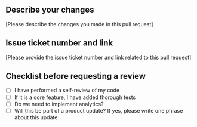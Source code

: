 ## Describe your changes

[Please describe the changes you made in this pull request]

## Issue ticket number and link

[Please provide the issue ticket number and link related to this pull request]

## Checklist before requesting a review

- [ ] I have performed a self-review of my code
- [ ] If it is a core feature, I have added thorough tests
- [ ] Do we need to implement analytics?
- [ ] Will this be part of a product update? If yes, please write one phrase about this update 
